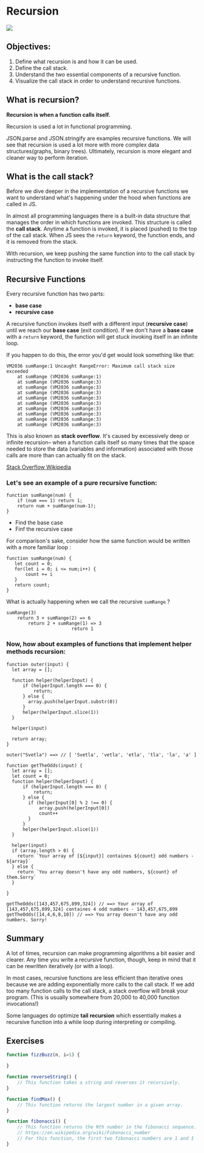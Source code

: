 # Recursion

![](https://miro.medium.com/max/669/1*Hgviugi5d0AZcFgy1-xVqQ.jpeg)

## Objectives:

1. Define what recursion is and how it can be used.
2. Define the call stack.
2. Understand the two essential components of a recursive function.
3. Visualize the call stack in order to understand recursive functions.

## What is recursion? 

**Recursion is when a function calls itself.**

Recursion is used a lot in functional programming. 

JSON.parse and JSON.stringify are examples recursive functions. We will see that recursion is used a lot more with more complex data structures(graphs, binary trees). Ultimately, recursion is more elegant and cleaner way to perform iteration.

## What is the call stack?

Before we dive deeper in the implementation of a recursive functions we want to understand what's happening under the hood when functions are called in JS.

In almost all programming languages there is a built-in data structure that manages the order in which functions are invoked. This structure is called the **call stack**. Anytime a function is invoked, it is placed (pushed) to the top of the call stack. When JS sees the `return` keyword, the function ends, and it is removed from the stack. 

With recursion, we keep pushing the same function into to the call stack by instructing the function to invoke itself.

## Recursive Functions

Every recursive function has two parts:

 - **base case**
 - **recursive case**

A recursive function invokes itself with a different input (**recursive case**) until we reach our **base case** (exit condition). If we don't have a **base case** with a `return` keyword, the function will get stuck invoking itself in an infinite loop. 

If you happen to do this, the error you'd get would look something like that: 

```
VM2036 sumRange:1 Uncaught RangeError: Maximum call stack size exceeded
    at sumRange (VM2036 sumRange:1)
    at sumRange (VM2036 sumRange:3)
    at sumRange (VM2036 sumRange:3)
    at sumRange (VM2036 sumRange:3)
    at sumRange (VM2036 sumRange:3)
    at sumRange (VM2036 sumRange:3)
    at sumRange (VM2036 sumRange:3)
    at sumRange (VM2036 sumRange:3)
    at sumRange (VM2036 sumRange:3)
    at sumRange (VM2036 sumRange:3)
```

This is also known as **stack overflow**. It's caused by excessively deep or infinite recursion– when a function calls itself so many times that the space needed to store the data (variables and information) associated with those calls are more than can actually fit on the stack.

[Stack Overflow Wikipedia](https://en.wikipedia.org/wiki/Stack_overflow)

### Let's see an example of a **pure** recursive function:

```
function sumRange(num) {
	if (num === 1) return 1;
	return num + sumRange(num-1);
}
```

* Find the base case 
* Finf the recursive case 

For comparison's sake, consider how the same function would be written with a more familiar loop :

```
function sumRange(num) {
   let count = 0;
   for(let i = 0; i <= num;i++) {
       count += i
   }
   return count;
}
```

What is actually happening when we call the recursive `sumRange` ? 

```
sumRange(3) 
    return 3 + sumRange(2) => 6 
        return 2 + sumRange(1) => 3
                		return 1 
```

### Now, how about examples of functions that implement helper methods recursion:

```
function outer(input) {
  let array = [];
	  
  function helper(helperInput) {
	  if (helperInput.length === 0) {
	      return;
	  } else {
	    array.push(helperInput.substr(0))
	  }
	  helper(helperInput.slice(1))
  }
	  
  helper(input)
  
  return array;
}

outer("Svetla") ==> // [ 'Svetla', 'vetla', 'etla', 'tla', 'la', 'a' ]

```

```
function getTheOdds(input) {
  let array = [];
  let count = 0;
  function helper(helperInput) {
	  if (helperInput.length === 0) {
	      return;
	  } else {
	    if (helperInput[0] % 2 !== 0) {
	    	array.push(helperInput[0])
        	count++
	    }
	  }
	  helper(helperInput.slice(1))
  }
	  
  helper(input)
  if (array.length > 0) {
    return `Your array of [${input}] containes ${count} odd numbers - ${array}`
  } else {
    return `You array doesn't have any odd numbers, ${count} of them.Sorry`
  }
  
}

getTheOdds([143,457,675,899,324]) // ==> Your array of [143,457,675,899,324] containes 4 odd numbers - 143,457,675,899
getTheOdds([14,4,6,8,10]) // ==> You array doesn't have any odd numbers. Sorry!
```

## Summary

A lot of times, recursion can make programming algorithms a bit easier and clearer. Any time you write a recursive function, though, keep in mind that it can be rewritten iteratively (or with a loop).

In most cases, recursive functions are less efficient than iterative ones because we are adding exponentially more calls to the call stack. If we add too many function calls to the call stack, a stack overflow will break your program. (This is usually somewhere from 20,000 to 40,000 function invocations!)

Some languages do optimize **tail recursion** which essentially makes a recursive function into a while loop during interpreting or compiling.

## Exercises

```js
function fizzBuzz(n, i=1) {

}

function reverseString() {
	// This function takes a string and reverses it recursively.
}

function findMax() {
	// This function returns the largest number in a given array.
}

function fibonacci() {
	// This function returns the Nth number in the fibonacci sequence.
	// https://en.wikipedia.org/wiki/Fibonacci_number
	// For this function, the first two fibonacci numbers are 1 and 1
}
```

